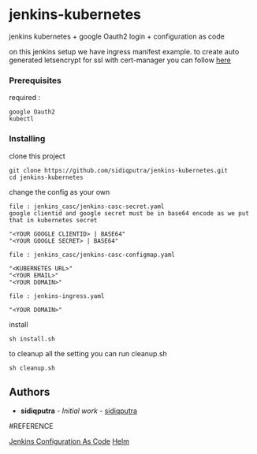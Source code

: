 # jenkins-kubernetes
jenkins kubernetes + google Oauth2 login + configuration as code

on this jenkins setup we have ingress manifest example. 
to create auto generated letsencrypt for ssl with cert-manager you can follow [here](https://dev.to/chrisme/setting-up-nginx-ingress-w-automatically-generated-letsencrypt-certificates-on-kubernetes-4f1k)

### Prerequisites

required :

```
google Oauth2
kubectl
```

### Installing

clone this project

```
git clone https://github.com/sidiqputra/jenkins-kubernetes.git
cd jenkins-kubernetes
```
change the config as your own

```
file : jenkins_casc/jenkins-casc-secret.yaml
google clientid and google secret must be in base64 encode as we put that in kubernetes secret

"<YOUR GOOGLE CLIENTID> | BASE64"
"<YOUR GOOGLE SECRET> | BASE64"

```

```
file : jenkins_casc/jenkins-casc-configmap.yaml

"<KUBERNETES URL>"
"<YOUR EMAIL>"
"<YOUR DOMAIN>"
```

```
file : jenkins-ingress.yaml

"<YOUR DOMAIN>"
```

install

```
sh install.sh
```

to cleanup all the setting you can run cleanup.sh

```
sh cleanup.sh
```

## Authors

* **sidiqputra** - *Initial work* - [sidiqputra](https://github.com/sidiqputra)

#REFERENCE

[Jenkins Configuration As Code](https://github.com/jenkinsci/configuration-as-code-plugin)
[Helm](https://helm.sh/docs/topics/charts/)

